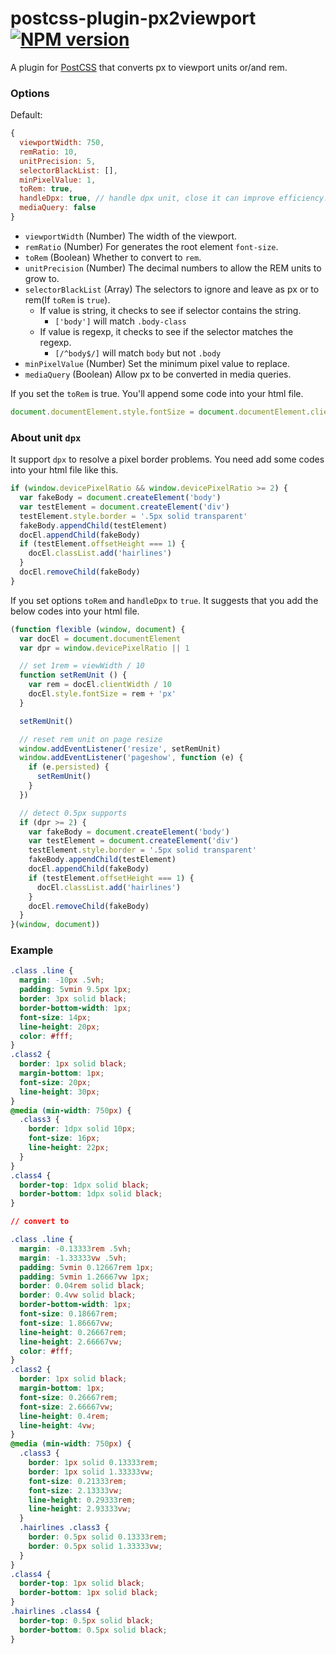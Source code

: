# postcss-plugin-px2viewport [![NPM version](https://badge.fury.io/js/postcss-plugin-px2viewport.svg)](http://badge.fury.io/js/postcss-plugin-px2viewport)

A plugin for [PostCSS](https://github.com/ai/postcss)  that converts px to viewport units or/and rem.

### Options

Default:
```js
{
  viewportWidth: 750,
  remRatio: 10,
  unitPrecision: 5,
  selectorBlackList: [],
  minPixelValue: 1,
  toRem: true,
  handleDpx: true, // handle dpx unit, close it can improve efficiency.
  mediaQuery: false
}
```
- `viewportWidth` (Number) The width of the viewport.
- `remRatio` (Number) For generates the root element `font-size`.
- `toRem` (Boolean) Whether to convert to `rem`.
- `unitPrecision` (Number) The decimal numbers to allow the REM units to grow to.
- `selectorBlackList` (Array) The selectors to ignore and leave as px or to rem(If `toRem` is `true`).
    - If value is string, it checks to see if selector contains the string.
        - `['body']` will match `.body-class`
    - If value is regexp, it checks to see if the selector matches the regexp.
        - `[/^body$/]` will match `body` but not `.body`
- `minPixelValue` (Number) Set the minimum pixel value to replace.
- `mediaQuery` (Boolean) Allow px to be converted in media queries.

If you set the `toRem` is true. You'll append some code into your html file.

```js
document.documentElement.style.fontSize = document.documentElement.clientWidth / 10 + 'px'
```

### About unit `dpx`

It support `dpx` to resolve a pixel border problems. You need add some codes into your html file like this.

```js
if (window.devicePixelRatio && window.devicePixelRatio >= 2) {
  var fakeBody = document.createElement('body')
  var testElement = document.createElement('div')
  testElement.style.border = '.5px solid transparent'
  fakeBody.appendChild(testElement)
  docEl.appendChild(fakeBody)
  if (testElement.offsetHeight === 1) {
    docEl.classList.add('hairlines')
  }
  docEl.removeChild(fakeBody)
}
```

If you set options `toRem` and `handleDpx` to `true`. It suggests that you add the below codes into your html file.

```js
(function flexible (window, document) {
  var docEl = document.documentElement
  var dpr = window.devicePixelRatio || 1

  // set 1rem = viewWidth / 10
  function setRemUnit () {
    var rem = docEl.clientWidth / 10
    docEl.style.fontSize = rem + 'px'
  }

  setRemUnit()

  // reset rem unit on page resize
  window.addEventListener('resize', setRemUnit)
  window.addEventListener('pageshow', function (e) {
    if (e.persisted) {
      setRemUnit()
    }
  })

  // detect 0.5px supports
  if (dpr >= 2) {
    var fakeBody = document.createElement('body')
    var testElement = document.createElement('div')
    testElement.style.border = '.5px solid transparent'
    fakeBody.appendChild(testElement)
    docEl.appendChild(fakeBody)
    if (testElement.offsetHeight === 1) {
      docEl.classList.add('hairlines')
    }
    docEl.removeChild(fakeBody)
  }
}(window, document))
```

### Example

```css
.class .line {
  margin: -10px .5vh;
  padding: 5vmin 9.5px 1px;
  border: 3px solid black;
  border-bottom-width: 1px;
  font-size: 14px;
  line-height: 20px;
  color: #fff;
}
.class2 {
  border: 1px solid black;
  margin-bottom: 1px;
  font-size: 20px;
  line-height: 30px;
}
@media (min-width: 750px) {
  .class3 {
    border: 1dpx solid 10px;
    font-size: 16px;
    line-height: 22px;
  }
}
.class4 {
  border-top: 1dpx solid black;
  border-bottom: 1dpx solid black;
}

// convert to

.class .line {
  margin: -0.13333rem .5vh;
  margin: -1.33333vw .5vh;
  padding: 5vmin 0.12667rem 1px;
  padding: 5vmin 1.26667vw 1px;
  border: 0.04rem solid black;
  border: 0.4vw solid black;
  border-bottom-width: 1px;
  font-size: 0.18667rem;
  font-size: 1.86667vw;
  line-height: 0.26667rem;
  line-height: 2.66667vw;
  color: #fff;
}
.class2 {
  border: 1px solid black;
  margin-bottom: 1px;
  font-size: 0.26667rem;
  font-size: 2.66667vw;
  line-height: 0.4rem;
  line-height: 4vw;
}
@media (min-width: 750px) {
  .class3 {
    border: 1px solid 0.13333rem;
    border: 1px solid 1.33333vw;
    font-size: 0.21333rem;
    font-size: 2.13333vw;
    line-height: 0.29333rem;
    line-height: 2.93333vw;
  }
  .hairlines .class3 {
    border: 0.5px solid 0.13333rem;
    border: 0.5px solid 1.33333vw;
  }
}
.class4 {
  border-top: 1px solid black;
  border-bottom: 1px solid black;
}
.hairlines .class4 {
  border-top: 0.5px solid black;
  border-bottom: 0.5px solid black;
}
```

